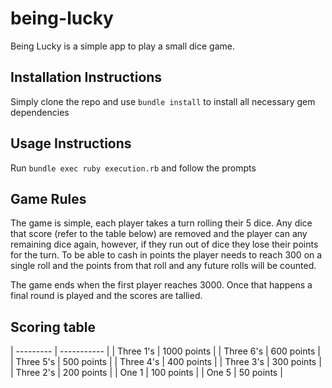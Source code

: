 # being-lucky

Being Lucky is a simple app to play a small dice game.

Installation Instructions
-------------------------

Simply clone the repo and use `bundle install` to install all necessary gem dependencies

Usage Instructions
------------------
Run `bundle exec ruby execution.rb` and follow the prompts

Game Rules
----------
The game is simple, each player takes a turn rolling their 5 dice. Any dice that score (refer to the table below)
are removed and the player can any remaining dice again, however, if they run out of dice they lose their points
for the turn. To be able to cash in points the player needs to reach 300 on a single roll and the points from that
roll and any future rolls will be counted.

The game ends when the first player reaches 3000. Once that happens a final round is played and the scores are tallied.

Scoring table
-------------
| --------- | ----------- |
| Three 1's | 1000 points |
| Three 6's |  600 points |
| Three 5's |  500 points |
| Three 4's |  400 points |
| Three 3's |  300 points |
| Three 2's |  200 points |
| One   1   |  100 points |
| One   5   |   50 points |